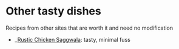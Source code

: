 # Other tasty dishes

Recipes from other sites that are worth it and need no modification

* _[Rustic Chicken Saggwala](https://alittlebityummy.com/recipe/en-us/low-fodmap-rustic-chicken-saagwala/): tasty, minimal fuss